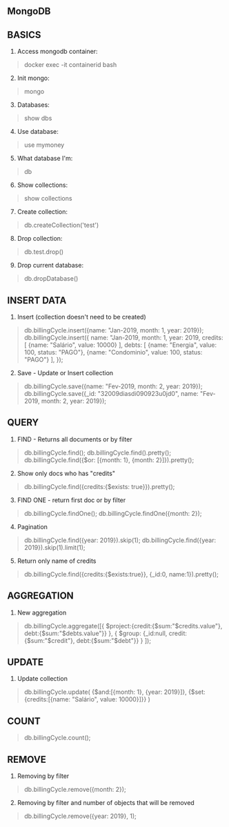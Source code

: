 ## MongoDB

## BASICS
1) Access mongodb container:
> docker exec -it containerid bash

2) Init mongo:
> mongo

3) Databases:
> show dbs

4) Use database:
> use mymoney

5) What database I'm: 
> db

6) Show collections:
> show collections

7) Create collection:
> db.createCollection('test')

8) Drop collection:
> db.test.drop()

9) Drop current database:
> db.dropDatabase()

## INSERT DATA
1) Insert (collection doesn't need to be created)
> db.billingCycle.insert({name: "Jan-2019, month: 1, year: 2019});
> db.billingCycle.insert({
  name: "Jan-2019,
  month: 1,
  year: 2019,
  credits: [
    {name: "Salário", value: 10000}
  ],
  debts: [
    {name: "Energia", value: 100, status: "PAGO"},
    {name: "Condominio", value: 100, status: "PAGO"}
  ],
});

2) Save - Update or Insert collection
> db.billingCycle.save({name: "Fev-2019, month: 2, year: 2019});
> db.billingCycle.save({_id: "32009diasdi090923u0jd0", name: "Fev-2019, month: 2, year: 2019});

## QUERY
1) FIND - Returns all documents or by filter
> db.billingCycle.find();
> db.billingCycle.find().pretty();
> db.billingCycle.find({$or: [{month: 1}, {month: 2}]}).pretty();

2) Show only docs who has "credits"
> db.billingCycle.find({credits:{$exists: true}}).pretty();

3) FIND ONE - return first doc or by filter
> db.billingCycle.findOne();
> db.billingCycle.findOne({month: 2});

4) Pagination
> db.billingCycle.find({year: 2019}).skip(1);
> db.billingCycle.find({year: 2019}).skip(1).limit(1);

5) Return only name of credits
> db.billingCycle.find({credits:{$exists:true}}, {_id:0, name:1}).pretty();

## AGGREGATION
1) New aggregation
> db.billingCycle.aggregate([{
    $project:{credit:{$sum:"$credits.value"}, debt:{$sum:"$debts.value"}}
  }, {
    $group: {_id:null, credit:{$sum:"$credit"}, debt:{$sum:"$debt"}}
  }
]);

## UPDATE
1) Update collection
> db.billingCycle.update(
  {$and:[{month: 1}, {year: 2019}]},
  {$set:{credits:[{name: "Salário", value: 10000}]}}
)

## COUNT
> db.billingCycle.count();

## REMOVE
1) Removing by filter
> db.billingCycle.remove({month: 2});

2) Removing by filter and number of objects that will be removed
> db.billingCycle.remove({year: 2019}, 1);




